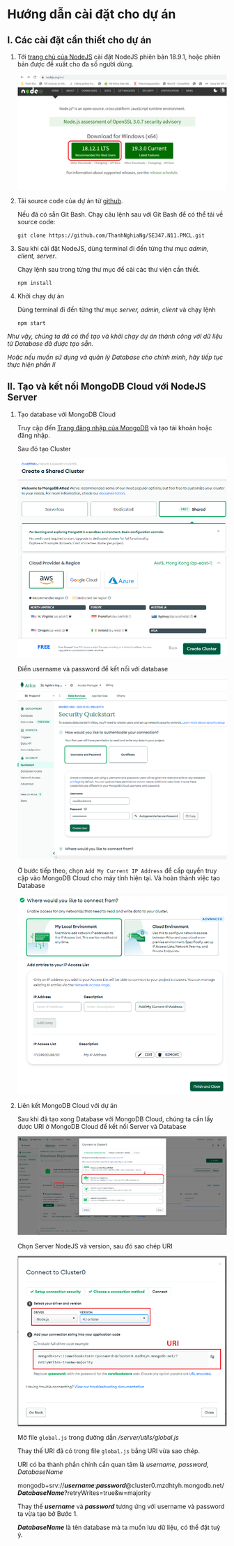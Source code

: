 # Hướng dẫn cài đặt cho dự án

## I. Các cài đặt cần thiết cho dự án

1.  Tới [trang chủ của NodeJS](https://nodejs.org/en/) cài đặt NodeJS phiên bản 18.9.1, hoặc phiên bản được đề xuất cho đa số người dùng.

    ![](./setup/InstallNode.png)

2.  Tải source code của dự án từ [github](https://github.com/ThanhNghiaNg/SE347.N11.PMCL.git).

    Nếu đã có sẵn Git Bash. Chạy câu lệnh sau với Git Bash để có thể tải về source code:

    ```
    git clone https://github.com/ThanhNghiaNg/SE347.N11.PMCL.git
    ```

3.  Sau khi cài đặt NodeJS, dùng terminal đi đến từng thư mục _admin, client, server_.

    Chạy lệnh sau trong từng thư mục để cài các thư viện cần thiết.

    ```
    npm install
    ```

4.  Khởi chạy dự án

    Dùng terminal đi đến từng thư mục _server, admin, client_ và chạy lệnh

    ```
    npm start
    ```

 _Như vậy, chúng ta đã có thể tạo và khởi chạy dự án thành công với dữ liệu từ Database đã được tạo sẵn._

 _Hoặc nếu muốn sử dụng và quản lý Database cho chính mình, hãy tiếp tục thực hiện phần II_


## II. Tạo và kết nối MongoDB Cloud với NodeJS Server

1. Tạo database với MongoDB Cloud

   Truy cập đến [Trang đăng nhập của MongoDB](account.mongodb.com) và tạo tài khoản hoặc đăng nhập.

   Sau đó tạo Cluster

   ![](./setup/CreateCluster.png)

   Điền username và password để kết nối với database

   ![](./setup//Account.png)

   Ở bước tiếp theo, chọn `Add My Current IP Address` để cấp quyền truy cập vào MongoDB Cloud cho máy tính hiện tại. Và hoàn thành việc tạo Database

   ![](./setup/AddIP.png)

2. Liên kết MongoDB Cloud với dự án

   Sau khi đã tạo xong Database với MongoDB Cloud, chúng ta cần lấy được URI ở MongoDB Cloud để kết nối Server và Database

   ![](./setup//GetURI.png)

   Chọn Server NodeJS và version, sau đó sao chép URI

   ![](./setup/GetURL_2.png)

   Mở file `global.js` trong đường dẫn _/server/utils/global.js_

   Thay thế URI đã có trong file `global.js` bằng URI vừa sao chép.

   URI có ba thành phần chính cần quan tâm là _username, password, DatabaseName_

   mongodb+srv://**_username_**:**_password_**@cluster0.mzdhtyh.mongodb.net/**_DatabaseName_**?retryWrites=true&w=majority

   Thay thế **_username_** và **_password_** tương ứng với username và password ta vừa tạo bở Bước 1.

   **_DatabaseName_** là tên database mà ta muốn lưu dữ liệu, có thể đặt tuỳ ý.
